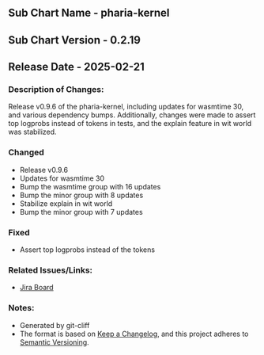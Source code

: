 ## Sub Chart Name - pharia-kernel
## Sub Chart Version - 0.2.19
## Release Date - 2025-02-21

### Description of Changes:

Release v0.9.6 of the pharia-kernel, including updates for wasmtime 30, and various dependency bumps. Additionally, changes were made to assert top logprobs instead of tokens in tests, and the explain feature in wit world was stabilized.

### Changed

- Release v0.9.6
- Updates for wasmtime 30
- Bump the wasmtime group with 16 updates
- Bump the minor group with 8 updates
- Stabilize explain in wit world
- Bump the minor group with 7 updates

### Fixed

- Assert top logprobs instead of the tokens

### Related Issues/Links:
- [Jira Board](https://aleph-alpha.atlassian.net/jira/software/projects/PK/boards/160)

### Notes:
- Generated by git-cliff
- The format is based on [Keep a Changelog](https://keepachangelog.com/en/1.0.0/),
and this project adheres to [Semantic Versioning](https://semver.org/spec/v2.0.0.html).
